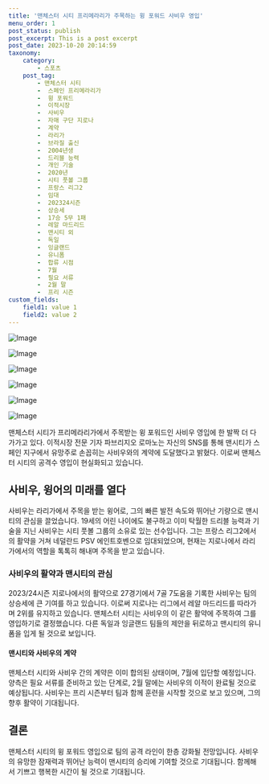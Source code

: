 ```yaml
---
title: '맨체스터 시티 프리메라리가 주목하는 윙 포워드 사비우 영입'
menu_order: 1
post_status: publish
post_excerpt: This is a post excerpt
post_date: 2023-10-20 20:14:59
taxonomy:
    category:
        - 스포츠
    post_tag:
        - 맨체스터 시티
        -  스페인 프리메라리가
        -  윙 포워드
        -  이적시장
        -  사비우
        -  자매 구단 지로나
        -  계약
        -  라리가
        -  브라질 출신
        -  2004년생
        -  드리블 능력
        -  개인 기술
        -  2020년
        -  시티 풋볼 그룹
        -  프랑스 리그2
        -  임대
        -  202324시즌
        -  상승세
        -  17승 5무 1패
        -  레알 마드리드
        -  맨시티 외
        -  독일
        -  잉글랜드
        -  유니폼
        -  합류 시점
        -  7월
        -  필요 서류
        -  2월 말
        -  프리 시즌
custom_fields:
    field1: value 1
    field2: value 2
---
```


![Image](https://imgnews.pstatic.net/image/139/2024/02/06/0002197494_001_20240206205101214.jpg?type=w647)

![Image](https://imgnews.pstatic.net/image/139/2024/02/06/0002197494_002_20240206205101265.jpg?type=w647)

![Image](https://imgnews.pstatic.net/image/139/2024/02/06/0002197494_003_20240206205101284.jpg?type=w647)

![Image](https://imgnews.pstatic.net/image/139/2024/02/06/0002197494_004_20240206205101303.jpg?type=w647)

![Image](https://imgnews.pstatic.net/image/139/2024/02/06/0002197494_005_20240206205101329.jpg?type=w647)

![Image](https://imgnews.pstatic.net/image/139/2024/02/06/0002197494_006_20240206205101346.jpg?type=w647)


맨체스터 시티가 프리메라리가에서 주목받는 윙 포워드인 사비우 영입에 한 발짝 더 다가가고 있다. 이적시장 전문 기자 파브리지오 로마노는 자신의 SNS를 통해 맨시티가 스페인 지구에서 유망주로 손꼽히는 사비우와의 계약에 도달했다고 밝혔다. 이로써 맨체스터 시티의 공격수 영입이 현실화되고 있습니다.

## 사비우, 윙어의 미래를 열다

사비우는 라리가에서 주목을 받는 윙어로, 그의 빠른 발전 속도와 뛰어난 기량으로 맨시티의 관심을 끌었습니다. 19세의 어린 나이에도 불구하고 이미 탁월한 드리블 능력과 기술을 지닌 사비우는 시티 풋볼 그룹의 소유로 있는 선수입니다. 그는 프랑스 리그2에서의 활약을 거쳐 네덜란드 PSV 에인트호벤으로 임대되었으며, 현재는 지로나에서 라리가에서의 역할을 톡톡히 해내며 주목을 받고 있습니다.

### 사비우의 활약과 맨시티의 관심

2023/24시즌 지로나에서의 활약으로 27경기에서 7골 7도움을 기록한 사비우는 팀의 상승세에 큰 기여를 하고 있습니다. 이로써 지로나는 리그에서 레알 마드리드를 따라가며 2위를 유지하고 있습니다. 맨체스터 시티는 사비우의 이 같은 활약에 주목하여 그를 영입하기로 결정했습니다. 다른 독일과 잉글랜드 팀들의 제안을 뒤로하고 맨시티의 유니폼을 입게 될 것으로 보입니다.

#### 맨시티와 사비우의 계약

맨체스터 시티와 사비우 간의 계약은 이미 합의된 상태이며, 7월에 입단할 예정입니다. 양측은 필요 서류를 준비하고 있는 단계로, 2월 말에는 사비우의 이적이 완료될 것으로 예상됩니다. 사비우는 프리 시즌부터 팀과 함께 훈련을 시작할 것으로 보고 있으며, 그의 향후 활약이 기대됩니다.

## 결론

맨체스터 시티의 윙 포워드 영입으로 팀의 공격 라인이 한층 강화될 전망입니다. 사비우의 유망한 잠재력과 뛰어난 능력이 맨시티의 승리에 기여할 것으로 기대됩니다. 함께해서 기쁘고 행복한 시간이 될 것으로 기대됩니다.
